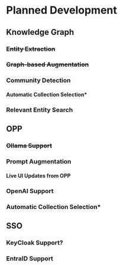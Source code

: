 # Planned Development

## Knowledge Graph

### ~~Entity Extraction~~

### ~~Graph-based Augmentation~~

### Community Detection

#### Automatic Collection Selection\*

### Relevant Entity Search

## OPP

### ~~Ollama Support~~

### **Prompt Augmentation**

#### Live UI Updates from OPP

### OpenAI Support

### Automatic Collection Selection\*

## SSO

### KeyCloak Support?

### EntraID Support
